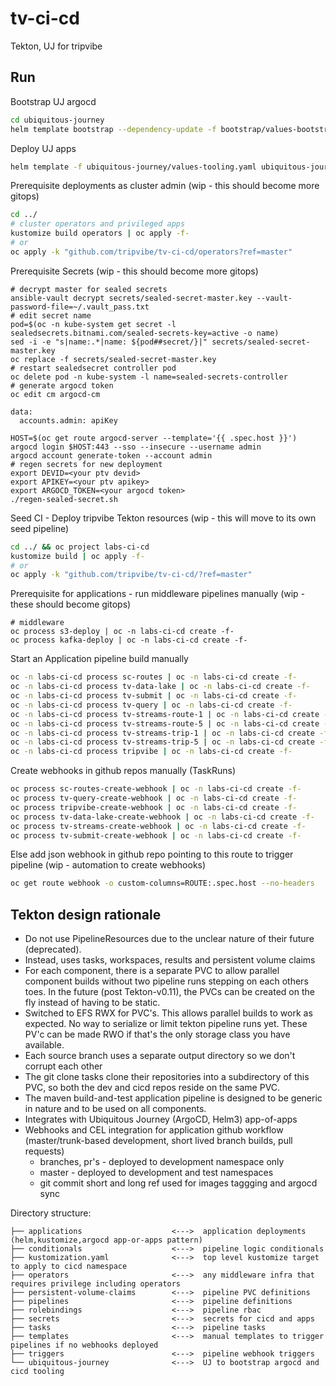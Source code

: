 # tv-ci-cd

Tekton, UJ for tripvibe

## Run

Bootstrap UJ argocd
```bash
cd ubiquitous-journey
helm template bootstrap --dependency-update -f bootstrap/values-bootstrap.yaml bootstrap | oc apply -f-
```

Deploy UJ apps
```bash
helm template -f ubiquitous-journey/values-tooling.yaml ubiquitous-journey/ | oc apply -n labs-ci-cd -f-
```

Prerequisite deployments as cluster admin (wip - this should become more gitops)
```bash
cd ../
# cluster operators and privileged apps
kustomize build operators | oc apply -f-
# or
oc apply -k "github.com/tripvibe/tv-ci-cd/operators?ref=master"
```

Prerequisite Secrets (wip - this should become more gitops)
```
# decrypt master for sealed secrets
ansible-vault decrypt secrets/sealed-secret-master.key --vault-password-file=~/.vault_pass.txt
# edit secret name
pod=$(oc -n kube-system get secret -l sealedsecrets.bitnami.com/sealed-secrets-key=active -o name)
sed -i -e "s|name:.*|name: ${pod##secret/}|" secrets/sealed-secret-master.key
oc replace -f secrets/sealed-secret-master.key
# restart sealedsecret controller pod
oc delete pod -n kube-system -l name=sealed-secrets-controller
# generate argocd token
oc edit cm argocd-cm

data:
  accounts.admin: apiKey

HOST=$(oc get route argocd-server --template='{{ .spec.host }}')
argocd login $HOST:443 --sso --insecure --username admin
argocd account generate-token --account admin
# regen secrets for new deployment
export DEVID=<your ptv devid>
export APIKEY=<your ptv apikey>
export ARGOCD_TOKEN=<your argocd token>
./regen-sealed-secret.sh
```

Seed CI - Deploy tripvibe Tekton resources (wip - this will move to its own seed pipeline)
```bash
cd ../ && oc project labs-ci-cd
kustomize build | oc apply -f-
# or
oc apply -k "github.com/tripvibe/tv-ci-cd/?ref=master"
```

Prerequisite for applications - run middleware pipelines manually (wip - these should become gitops)
```
# middleware
oc process s3-deploy | oc -n labs-ci-cd create -f-
oc process kafka-deploy | oc -n labs-ci-cd create -f-
```

Start an Application pipeline build manually
```bash
oc -n labs-ci-cd process sc-routes | oc -n labs-ci-cd create -f-
oc -n labs-ci-cd process tv-data-lake | oc -n labs-ci-cd create -f-
oc -n labs-ci-cd process tv-submit | oc -n labs-ci-cd create -f-
oc -n labs-ci-cd process tv-query | oc -n labs-ci-cd create -f-
oc -n labs-ci-cd process tv-streams-route-1 | oc -n labs-ci-cd create -f-
oc -n labs-ci-cd process tv-streams-route-5 | oc -n labs-ci-cd create -f-
oc -n labs-ci-cd process tv-streams-trip-1 | oc -n labs-ci-cd create -f-
oc -n labs-ci-cd process tv-streams-trip-5 | oc -n labs-ci-cd create -f-
oc -n labs-ci-cd process tripvibe | oc -n labs-ci-cd create -f-
```

Create webhooks in github repos manually (TaskRuns)
```bash
oc process sc-routes-create-webhook | oc -n labs-ci-cd create -f-
oc process tv-query-create-webhook | oc -n labs-ci-cd create -f-
oc process tripvibe-create-webhook | oc -n labs-ci-cd create -f-
oc process tv-data-lake-create-webhook | oc -n labs-ci-cd create -f-
oc process tv-streams-create-webhook | oc -n labs-ci-cd create -f-
oc process tv-submit-create-webhook | oc -n labs-ci-cd create -f-
```

Else add json webhook in github repo pointing to this route to trigger pipeline (wip - automation to create webhooks)
```bash
oc get route webhook -o custom-columns=ROUTE:.spec.host --no-headers
```

## Tekton design rationale

- Do not use PipelineResources due to the unclear nature of their future (deprecated).
- Instead, uses tasks, workspaces, results and persistent volume claims
- For each component, there is a separate PVC to allow parallel component builds without two pipeline runs stepping on each others toes. In the future (post Tekton-v0.11), the PVCs can be created on the fly instead of having to be static.
- Switched to EFS RWX for PVC's. This allows parallel builds to work as expected. No way to serialize or limit tekton pipeline runs yet. These PV'c can be made RWO if that's the only storage class you have available.
- Each source branch uses a separate output directory so we don't corrupt each other
- The git clone tasks clone their repositories into a subdirectory of this PVC, so both the dev and cicd repos reside on the same PVC.
- The maven build-and-test application pipeline is designed to be generic in nature and to be used on all components.
- Integrates with Ubiquitous Journey (ArgoCD, Helm3) app-of-apps
- Webhooks and CEL integration for application github workflow (master/trunk-based development, short lived branch builds, pull requests)
  - branches, pr's - deployed to development namespace only
  - master - deployed to development and test namespaces
  - git commit short and long ref used for images taggging and argocd sync

Directory structure:

```
├── applications                    <--->  application deployments (helm,kustomize,argocd app-or-apps pattern)
├── conditionals                    <--->  pipeline logic conditionals
├── kustomization.yaml              <--->  top level kustomize target to apply to cicd namespace
├── operators                       <--->  any middleware infra that requires privilege including operators
├── persistent-volume-claims        <--->  pipeline PVC definitions
├── pipelines                       <--->  pipeline definitions
├── rolebindings                    <--->  pipeline rbac
├── secrets                         <--->  secrets for cicd and apps
├── tasks                           <--->  pipeline tasks
├── templates                       <--->  manual templates to trigger pipelines if no webhooks deployed
├── triggers                        <--->  pipeline webhook triggers
└── ubiquitous-journey              <--->  UJ to bootstrap argocd and cicd tooling
```
